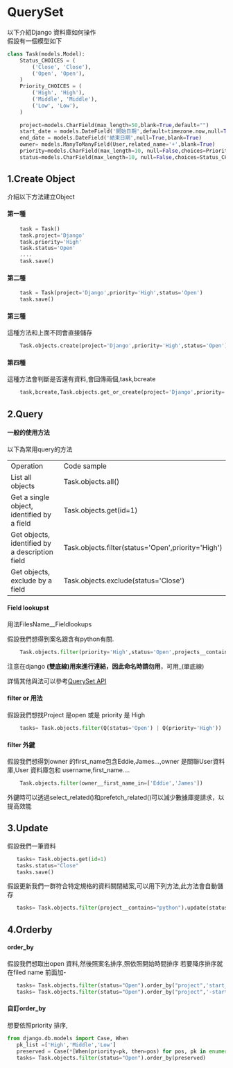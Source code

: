 # QuerySet

以下介紹Django 資料庫如何操作</br>
假設有一個模型如下</br>

```python
class Task(models.Model):
    Status_CHOICES = (
        ('Close', 'Close'),       
		('Open', 'Open'), 
    )
    Priority_CHOICES = (         
        ('High', 'High'),       
		('Middle', 'Middle'),  
        ('Low', 'Low'),  
    )
    
    project=models.CharField(max_length=50,blank=True,default="") 
    start_date = models.DateField('開始日期',default=timezone.now,null=True,blank=True)	   
    end_date = models.DateField('結束日期',null=True,blank=True) 
    owner= models.ManyToManyField(User,related_name='+',blank=True)   
    priority=models.CharField(max_length=10, null=False,choices=Priority_CHOICES,default='Low') 
    status=models.CharField(max_length=10, null=False,choices=Status_CHOICES,default='Open') 
```

## 1.Create Object
介紹以下方法建立Object
#### 第一種

```python
    task = Task()
    task.project='Django'
    task.priority='High'
    task.status='Open'
    ....
    task.save()
```
#### 第二種

```python
    task = Task(project='Django',priority='High',status='Open') 
    task.save()
```

#### 第三種
這種方法和上面不同會直接儲存
```python
    Task.objects.create(project='Django',priority='High',status='Open') 
```

#### 第四種
這種方法會判斷是否還有資料,會回傳兩個,task,bcreate
```python
    task,bcreate,Task.objects.get_or_create(project='Django',priority='High',status='Open') 
```

## 2.Query 

#### 一般的使用方法
以下為常用query的方法
<table>
    <tr>
        <td>Operation</td>
        <td>Code sample</td>
    </tr>
    <tr>
        <td>List all objects</td>
        <td>Task.objects.all()</td>
    </tr>
        <tr>
        <td>Get a single object, identified by a field</td>
        <td>Task.objects.get(id=1)</td>
    </tr>
        <tr>
        <td>Get objects, identified by a description field</td>
        <td>Task.objects.filter(status='Open',priority='High')</td>
    </tr>
    <tr>
        <td>Get objects, exclude by a  field</td>
        <td>Task.objects.exclude(status='Close')</td>
    </tr>
</table>

#### Field lookupst

用法FilesName__Fieldlookups

假設我們想得到案名跟含有python有關.

```python
    Task.objects.filter(priority='High',status='Open',projects__contains='python') 
```
注意在django __(雙底線)用來進行連結，因此命名時請勿用__，可用_(單底線)</br>

詳情其他與法可以參考<a href="https://docs.djangoproject.com/en/2.1/ref/models/querysets/#methods-that-return-new-querysets">QuerySet API</a>

#### filter or 用法
假設我們想找Project 是open 或是 priority 是 High
```python
    tasks= Task.objects.filter(Q(status='Open') | Q(priority='High')) 
```


#### filter 外鍵
假設我們想得到owner 的first_name包含Eddie,James...,owner 是關聯User資料庫,User 資料庫包和 username,first_name....
```python
    Task.objects.filter(owner__first_name_in=['Eddie','James']) 
```


外鍵時可以透過select_related()和prefetch_related()可以減少數據庫提請求，以提高效能

## 3.Update
假設我們一筆資料
 ```python
    tasks= Task.objects.get(id=1)  
    tasks.status="Close"
    tasks.save()
```   

假設更新我們一群符合特定規格的資料關閉結案,可以用下列方法,此方法會自動儲存
 ```python
    tasks= Task.objects.filter(project__contains="python").update(status="Close")    
``` 

## 4.Orderby

#### order_by
假設我們想取出open 資料,然後照案名排序,照依照開始時間排序
若要降序排序就在filed name 前面加-
 ```python
    tasks= Task.objects.filter(status="Open").order_by("project",'start_date')    
    tasks= Task.objects.filter(status="Open").order_by("project",'-start_date')   
``` 
#### 自訂order_by
想要依照priority 排序,

 ```python
 from django.db.models import Case, When
    pk_list =['High','Middle','Low']
    preserved = Case(*[When(priority=pk, then=pos) for pos, pk in enumerate(pk_list)]) 
    tasks= Task.objects.filter(status="Open").order_by(preserved)    
  
``` 


